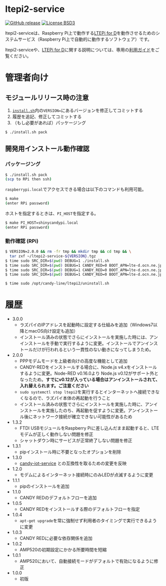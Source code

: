 ltepi2-service
===

[![GitHub release](https://img.shields.io/github/release/CANDY-LINE/ltepi2-service.svg)](https://github.com/CANDY-LINE/ltepi2-service/releases/latest)
[![License BSD3](https://img.shields.io/github/license/CANDY-LINE/ltepi2-service.svg)](http://opensource.org/licenses/BSD-3-Clause)

ltepi2-serviceは、Raspberry Pi上で動作する[LTEPi for D](http://www.candy-line.io/proandsv.html#ltepiford)を動作させるためのシステムサービス（Raspberry Pi上で自動的に動作するソフトウェア）です。

ltepi2-serviceや、[LTEPi for D](http://www.candy-line.io/proandsv.html#ltepiford)に関する説明については、専用の[利用ガイド](https://github.com/CANDY-LINE/LTEPi2-info/blob/master/README.md)をご覧ください。

# 管理者向け
## モジュールリリース時の注意
1. [`install.sh`](install.sh)内の`VERSION=`にあるバージョンを修正してコミットする
1. 履歴を追記、修正してコミットする
1. （もし必要があれば）パッケージング
```bash
$ ./install.sh pack
```

## 開発用インストール動作確認
### パッケージング

```bash
$ ./install.sh pack
(scp to RPi then ssh)
```

`raspberrypi.local`でアクセスできる場合は以下のコマンドも利用可能。
```bash
$ make
(enter RPi password)
```

ホストを指定するときは、`PI_HOST`を指定する。
```bash
$ make PI_HOST=shinycandypi.local
(enter RPi password)
```

### 動作確認 (RPi)

```bash
$ VERSION=2.0.0 && rm -fr tmp && mkdir tmp && cd tmp && \
  tar zxf ~/ltepi2-service-${VERSION}.tgz
$ time sudo SRC_DIR=$(pwd) DEBUG=1 ./install.sh
$ time sudo SRC_DIR=$(pwd) DEBUG=1 CANDY_RED=0 BOOT_APN=lte-d.ocn.ne.jp ./install.sh
$ time sudo SRC_DIR=$(pwd) DEBUG=1 CANDY_RED=0 BOOT_APN=lte-d.ocn.ne.jp ROUTER_ENABLED=0 ./install.sh
$ time sudo SRC_DIR=$(pwd) DEBUG=1 CANDY_RED=0 BOOT_APN=lte-d.ocn.ne.jp ROUTER_ENABLED=0 LTE_PING_INTERVAL_SEC=5 ./install.sh

$ time sudo /opt/candy-line/ltepi2/uninstall.sh
```

# 履歴
* 3.0.0
    - ラズパイのIPアドレスを起動時に設定する仕組みを追加（Windows7以降とmacOS向け設定も追加）
    - インストール済みの状態でさらにインストールを実施した時には、アンインストールを手動で実行するように変更。インストールでアンインストールだけが行われるという一貫性のない動きになってしまうため。
* 2.0.0
    - PPPモデムモードを上級者向けの高度な機能として追加
    - CANDY-REDをインストールする場合に、Node.js v4.xをインストールするように変更。Node-RED v0.16.0より Node.js v0.12がサポート外となったため。**すでにv0.12が入っている場合はアンインストールされて、入れ替えられます。ご注意ください**
    - `sudo systemctl stop ltepi2`を実行するとインターネットへ接続できなくなるので、ラズパイ本体の再起動を行うこと
    - インストール済みの状態でさらにインストールを実施した時に、アンインストールを実施したのち、再起動を促すように変更。アンインストール後にネットワーク接続が確立できない可能性があるため
* 1.3.2
    - FTDI USBモジュールをRaspberry Piに差し込んだまま起動すると、LTEモデムが正しく動作しない問題を修正
    - シャットダウン時にサービスが正常終了しない問題を修正
* 1.3.1
    - pipインストール時に不要となったオプションを削除
* 1.3.0
    - [candy-iot-service](https://github.com/CANDY-LINE/candy-iot-service) との互換性を取るための変更を反映
* 1.2.0
    - モデムによるインターネット接続時にのみLEDが点滅するように変更
* 1.1.1
    - pipのインストールを追加
* 1.1.0
    - CANDY REDのデフォルトフローを追加
* 1.0.5
    - CANDY REDをインストールする際のデフォルトフローを指定
* 1.0.4
    - `apt-get upgrade`を常に強制せず利用者のタイミングで実行できるように変更
* 1.0.3
    - CANDY REDに必要な依存関係を追加
* 1.0.2
    - AMP520の初期設定にかかる所要時間を短縮
* 1.0.1
    - AMP520において、自動接続モードがデフォルトで有効になるように修正
* 1.0.0
    - 初版
